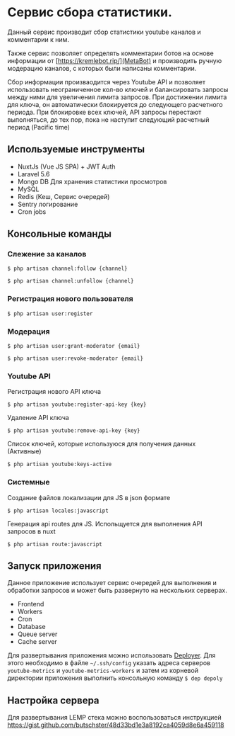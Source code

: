 # Сервис сбора статистики.

Данный сервис производит сбор статистики youtube каналов и комментарии к ним.

Также сервиc позволяет определять комментарии ботов на основе информации от [https://kremlebot.rip/](MetaBot) и производить ручную модерацию каналов, с которых были написаны комментарии.

Сбор информации произваодится через Youtube API и позволяет использовать неограниченное кол-во ключей и балансировать запросы между ними для увеличения лимита запросов. При достижении лимита для ключа, он автоматически блокируется до следующего расчетного периода. При блокировке всех ключей, API запросы перестают выполняться, до тех пор, пока не наступит следующий расчетный период (Pacific time)

## Используемые инструменты

- NuxtJs (Vue JS SPA) + JWT Auth 
- Laravel 5.6
- Mongo DB Для хранения статистики просмотров
- MySQL
- Redis (Кеш, Сервис очередей)
- Sentry логирование
- Cron jobs

## Консольные команды

### Слежение за каналов

`$ php artisan channel:follow {channel}`

`$ php artisan channel:unfollow {channel}`

### Регистрация нового пользователя

`$ php artisan user:register`

### Модерация

`$ php artisan user:grant-moderator {email}`

`$ php artisan user:revoke-moderator {email}`

### Youtube API

Регистрация нового API ключа

`$ php artisan youtube:register-api-key {key}`

Удаление API ключа

`$ php artisan youtube:remove-api-key {key}`

Список ключей, которые используюся для получения данных (Активные)

`$ php artisan youtube:keys-active`

### Системные

Создание файлов локализации для JS в json формате

`$ php artisan locales:javascript`

Генерация api routes для JS. Испольщуется для выполнения API запросов в nuxt

`$ php artisan route:javascript`


## Запуск приложения
Данное приложение использует сервис очередей для выполнения и обработки запросов и может быть развернуто на нескольких серверах. 

- Frontend
- Workers
- Cron
- Database
- Queue server
- Cache server

Для развертывания приложения можно использовать [Deployer](https://deployer.org/). Для этого необходимо в файле `~/.ssh/config` указать адреса серверов `youtube-metrics` и `youtube-metrics-workers` и затем из корневой директории приложения выполнить консольную команду `$ dep depoly`

## Настройка сервера

Для развертывания LEMP стека можно воспользоваться инструкцией https://gist.github.com/butschster/48d33bd1e3a8192ca4059d8e6a459118
